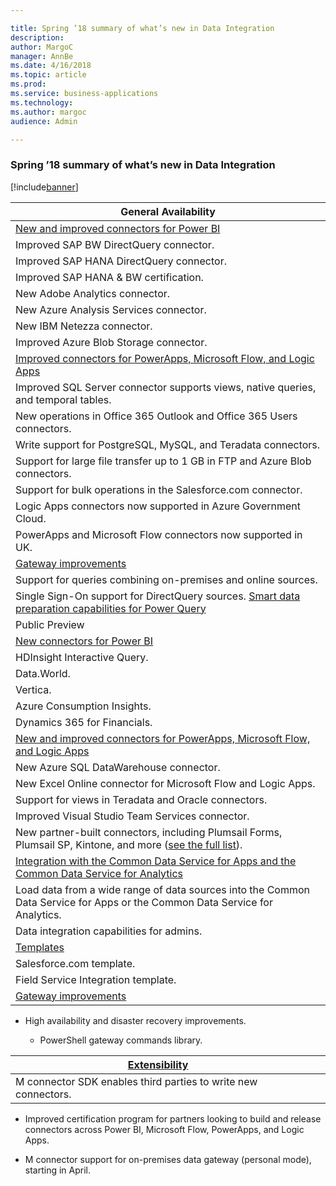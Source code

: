 ```yaml
---

title: Spring ’18 summary of what’s new in Data Integration
description: 
author: MargoC
manager: AnnBe
ms.date: 4/16/2018
ms.topic: article
ms.prod: 
ms.service: business-applications
ms.technology: 
ms.author: margoc
audience: Admin

---
```

### Spring ’18 summary of what’s new in Data Integration

[!include[banner](../includes/banner.md)]




| General Availability                                                                                                            |
|---------------------------------------------------------------------------------------------------------------------------------|
| [New and improved connectors for Power BI](new-and-improved-connectors-for-power-bi)                                                                |
| Improved SAP BW DirectQuery connector.                                                                                          |
| Improved SAP HANA DirectQuery connector.                                                                                        |
| Improved SAP HANA & BW certification.                                                                                           |
| New Adobe Analytics connector.                                                                                                  |
| New Azure Analysis Services connector.                                                                                          |
| New IBM Netezza connector.                                                                                                      |
| Improved Azure Blob Storage connector.                                                                                          |
| [Improved connectors for PowerApps, Microsoft Flow, and Logic Apps](improved-connectors-for-powerapps-flow-and-logic-apps)                                       |
| Improved SQL Server connector supports views, native queries, and temporal tables.                                              |
| New operations in Office 365 Outlook and Office 365 Users connectors.                                                           |
| Write support for PostgreSQL, MySQL, and Teradata connectors.                                                                   |
| Support for large file transfer up to 1 GB in FTP and Azure Blob connectors.                                                    |
| Support for bulk operations in the Salesforce.com connector.                                                                    |
| Logic Apps connectors now supported in Azure Government Cloud.                                                                  |
| PowerApps and Microsoft Flow connectors now supported in UK.                                                                    |
| [Gateway improvements](gateway-improvements)                                                                             |
| Support for queries combining on-premises and online sources.                                                                   |
| Single Sign-On support for DirectQuery sources. [Smart data preparation capabilities for Power Query](smart-data-preparation-capabilities-add-column-from-examples.md) |
| Public Preview                                                                                                                  |
| [New connectors for Power BI](new-and-improved-connectors-for-power-bi)                                                                             |
| HDInsight Interactive Query.                                                                                                    |
| Data.World.                                                                                                                     |
| Vertica.                                                                                                                        |
| Azure Consumption Insights.                                                                                                     |
| Dynamics 365 for Financials.                                                                                                    |
| [New and improved connectors for PowerApps, Microsoft Flow, and Logic Apps](improved-connectors-for-powerapps-flow-and-logic-apps)                          |
| New Azure SQL DataWarehouse connector.                                                                                          |
| New Excel Online connector for Microsoft Flow and Logic Apps.                                                                   |
| Support for views in Teradata and Oracle connectors.                                                                            |
| Improved Visual Studio Team Services connector.                                                                                 |
| New partner-built connectors, including Plumsail Forms, Plumsail SP, Kintone, and more ([see the full list](improved-connectors-for-powerapps-flow-and-logic-apps)).        |
| [Integration with the Common Data Service for Apps and the Common Data Service for Analytics](integration-with-the-common-data-service-for-apps-and-the-common-data-service-for-analytics)        |
| Load data from a wide range of data sources into the Common Data Service for Apps or the Common Data Service for Analytics.     |
| Data integration capabilities for admins.                                                                                       |
| [Templates](_Templates_(Public_Preview))                                                                                       |
| Salesforce.com template.                                                                                                        |
| Field Service Integration template.                                                                                             |
| [Gateway improvements](gateway-improvements)                                                                                  |

-   High availability and disaster recovery improvements.

    -   PowerShell gateway commands library.

| [Extensibility](_Extensibility_(Public_Preview))              |   |   |
|----------------------------------------------------------------|---|---|
| M connector SDK enables third parties to write new connectors. |   |   |

-   Improved certification program for partners looking to build and release
    connectors across Power BI, Microsoft Flow, PowerApps, and Logic Apps.

-   M connector support for on-premises data gateway (personal mode), starting
    in April.


